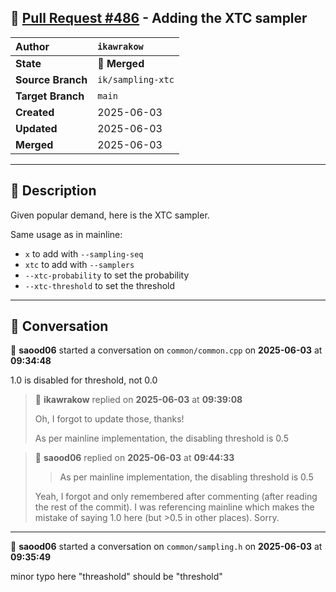 ## 🔀 [Pull Request #486](https://github.com/ikawrakow/ik_llama.cpp/pull/486) - Adding the XTC sampler

| **Author** | `ikawrakow` |
| :--- | :--- |
| **State** | 🔀 **Merged** |
| **Source Branch** | `ik/sampling-xtc` |
| **Target Branch** | `main` |
| **Created** | 2025-06-03 |
| **Updated** | 2025-06-03 |
| **Merged** | 2025-06-03 |

---

## 📄 Description

Given popular demand, here is the XTC sampler.

Same usage as in mainline:
* `x` to add with `--sampling-seq`
* `xtc` to add with `--samplers`
* `--xtc-probability` to set the probability
* `--xtc-threshold` to set the threshold

---

## 💬 Conversation

👤 **saood06** started a conversation on `common/common.cpp` on **2025-06-03** at **09:34:48**

1.0 is disabled for threshold, not 0.0

> 👤 **ikawrakow** replied on **2025-06-03** at **09:39:08**
> 
> Oh, I forgot to update those, thanks!
> 
> As per mainline implementation, the disabling threshold is 0.5

> 👤 **saood06** replied on **2025-06-03** at **09:44:33**
> 
> >As per mainline implementation, the disabling threshold is 0.5
> 
> Yeah, I forgot and only remembered after commenting (after reading the rest of the commit). I was referencing mainline which makes the mistake of saying 1.0 here (but >0.5 in other places). Sorry.

---

👤 **saood06** started a conversation on `common/sampling.h` on **2025-06-03** at **09:35:49**

minor typo here "threashold" should be "threshold"